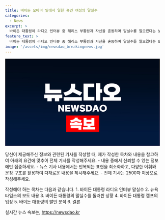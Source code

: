 ```yaml
---
title: 바이든 오바마 밑에서 일한 흑인 여성의 말실수
categories:
  - News
excerpt: >
  바이든 대통령이 라디오 인터뷰 중 해리스 부통령과 자신을 혼동하며 말실수를 일으켰다는 보도가 나왔다. 이는 바이든 대통령이 자신의 과거 업적을 언급하며 혼란스러워 한 모습을 보여준 것으로 추정된다. 또한, 독립기념일 연설에서는 트럼프 전 대통령을 언급하다가 말을 더듬는 장면도 있었다고 전해졌다. 이에 대선 캠프는 언론이 지나치게 따져대고 있다고 반박하며 사태를 해명하고 있다. 
feature_text: >
  바이든 대통령이 라디오 인터뷰 중 해리스 부통령과 자신을 혼동하며 말실수를 일으켰다는 보도가 나왔다. 이는 바이든 대통령이 자신의 과거 업적을 언급하며 혼란스러워 한 모습을 보여준 것으로 추정된다. 또한, 독립기념일 연설에서는 트럼프 전 대통령을 언급하다가 말을 더듬는 장면도 있었다고 전해졌다. 이에 대선 캠프는 언론이 지나치게 따져대고 있다고 반박하며 사태를 해명하고 있다. 
image: '/assets/img/newsdao_breakingnews.jpg'
---
```


<p><img src="/assets/img/newsdao_breakingnews.jpg" alt="pcversion 속보" /></p>

<p>당신이 제공해주신 정보와 관련된 기사를 작성할 때, 제가 작성한 목차와 내용을 참고하여 아래의 요건에 맞추어 전체 기사를 작성해주세요.
- 내용 중에서 신뢰할 수 있는 정보에만 집중하세요.
- 뉴스 기사 내용에서는 반복되는 표현을 최소화하고, 다양한 어휘와 문장 구조를 활용하여 다채로운 내용을 제시해주세요.
- 전체 기사는 2500자 이상으로 작성해주세요.</p>

<p>작성해야 하는 목차는 다음과 같습니다.
1. 바이든 대통령 라디오 인터뷰 말실수
2. 뉴욕타임스의 보도 내용
3. 바이든 대통령의 말실수를 둘러싼 상황
4. 바이든 대통령 캠프의 입장
5. 바이든 대통령의 발언 분석
6. 결론</p>
실시간 뉴스 속보는, <a href="https://newsdao.kr" rel="dofollow">https://newsdao.kr</a>


